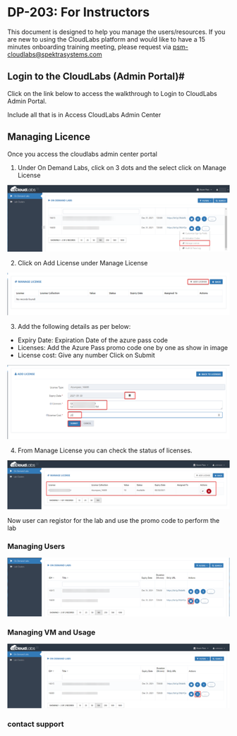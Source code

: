 # DP-203: For Instructors
This document is designed to help you manage the users/resources. If you are new to using the CloudLabs platform and would like to have a 15 minutes onboarding training meeting, please request via psm-cloudlabs@spektrasystems.com

## Login to the CloudLabs (Admin Portal)#
Click on the link below to access the walkthrough to Login to CloudLabs Admin Portal.

Include all that is in Access CloudLabs Admin Center

## Managing Licence

Once you access the cloudlabs admin center portal

1. Under On Demand Labs, click on 3 dots and the select click on Manage License

<img src="images/img1.png"/><br/>

2. Click on Add License under Manage License

<img src="images/img2.png"/><br/>

3. Add the following details as per below:

* Expiry Date: Expiration Date of the azure pass code
* Licenses: Add the Azure Pass promo code one by one as show in image
* License cost: Give any number
Click on Submit

<img src="images/img3.png"/><br/>

4. From Manage License you can check the status of licenses.

<img src="images/img4.png"/><br/>

Now user can registor for the lab and use the promo code to perform the lab

### Managing Users
<img src="images/img5.png"/><br/>

### Managing VM and Usage
<img src="images/img6.png"/><br/>

### contact support
